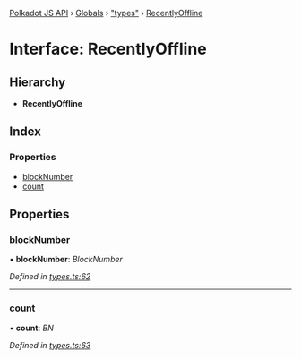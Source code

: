 [Polkadot JS API](../README.md) › [Globals](../globals.md) › ["types"](../modules/_types_.md) › [RecentlyOffline](_types_.recentlyoffline.md)

# Interface: RecentlyOffline

## Hierarchy

* **RecentlyOffline**

## Index

### Properties

* [blockNumber](_types_.recentlyoffline.md#blocknumber)
* [count](_types_.recentlyoffline.md#count)

## Properties

###  blockNumber

• **blockNumber**: *BlockNumber*

*Defined in [types.ts:62](https://github.com/polkadot-js/api/blob/7555a3a7ce/packages/api-derive/src/types.ts#L62)*

___

###  count

• **count**: *BN*

*Defined in [types.ts:63](https://github.com/polkadot-js/api/blob/7555a3a7ce/packages/api-derive/src/types.ts#L63)*

